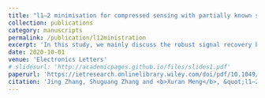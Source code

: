 ```yaml
---
title: "l1–2 minimisation for compressed sensing with partially known signal support."
collection: publications
category: manuscripts
permalink: /publication/l12ministration
excerpt: 'In this study, we mainly discuss the robust signal recovery by l1−2 minimisation with incorporating prior support information, which is not considered in previous works. A robust recovery condition is established and an recovery error estimation is obtained, in particular, the obtained results generalise the state-of-the-art ones. In addition, by proposing a modified algorithm, the numerical experiments show that incorporating prior support information for l1−2 minimisation exhibits better recovery performance than standard l1−2 minimisation.'
date: 2020-10-01
venue: 'Electronics Letters'
# slidesurl: 'http://academicpages.github.io/files/slides1.pdf'
paperurl: 'https://ietresearch.onlinelibrary.wiley.com/doi/pdf/10.1049/el.2019.3859'
citation: 'Jing Zhang, Shuguang Zhang and <b>Xuran Meng</b>, &quot;l1–2 minimisation for compressed sensing with partially known signal support.&quot; <i>Electronics Letters 56</i>, 2020.'
---
```


